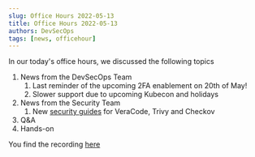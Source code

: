 ```yaml
---
slug: Office Hours 2022-05-13
title: Office Hours 2022-05-13
authors: DevSecOps
tags: [news, officehour]
---
```


In our today's office hours, we discussed the following topics

1. News from the DevSecOps Team
    1. Last reminder of the upcoming 2FA enablement on 20th of May!
    1. Slower support due to upcoming Kubecon and holidays
1. News from the Security Team
    1. New [security guides](/docs/security/) for VeraCode, Trivy and Checkov
1. Q&A
1. Hands-on

You find the
recording [here](https://bcgcatenax.sharepoint.com/:f:/r/sites/CommunitiesofPractises/Shared%20Documents/CX-CoP%20DevSecOps/Office_Hours_Regular_Recordings?csf=1&web=1&e=YezRwb)
